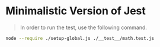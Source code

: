 # Minimalistic Version of Jest

> In order to run the test, use the following command.
```bash
node --require ./setup-global.js ./__test__/math.test.js
```
